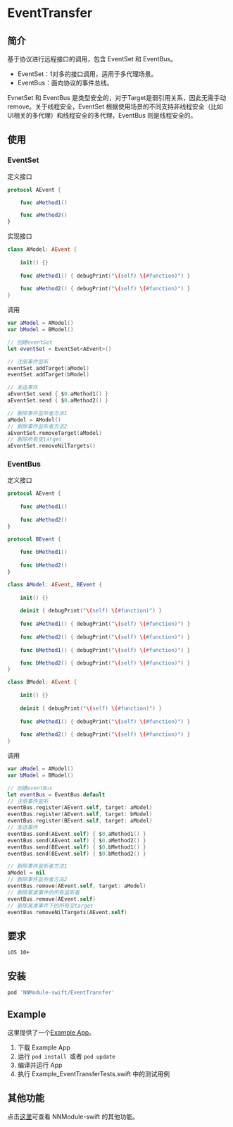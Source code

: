 # EventTransfer

## 简介

基于协议进行远程接口的调用，包含 EventSet 和 EventBus。

+ EventSet：1对多的接口调用，适用于多代理场景。
+ EventBus：面向协议的事件总线。

EvnetSet 和 EventBus 是类型安全的，对于Target是弱引用关系，因此无需手动remove。关于线程安全，EventSet 根据使用场景的不同支持非线程安全（比如UI相关的多代理）和线程安全的多代理，EventBus 则是线程安全的。

## 使用

### EventSet

定义接口

```swift
protocol AEvent {

    func aMethod1()

    func aMethod2()
}
```

实现接口

```swift
class AModel: AEvent {
    
    init() {}
    
    func aMethod1() { debugPrint("\(self) \(#function)") }
    
    func aMethod2() { debugPrint("\(self) \(#function)") }
}
```

调用

```swift
var aModel = AModel()
var bModel = BModel()

// 创建eventSet
let eventSet = EventSet<AEvent>()

// 注册事件监听
eventSet.addTarget(aModel)
eventSet.addTarget(bModel)

// 发送事件
aEventSet.send { $0.aMethod1() }
aEventSet.send { $0.aMethod2() }

// 删除事件监听者方法1
aModel = AModel()
// 删除事件监听者方法2
aEventSet.removeTarget(aModel)
// 删除所有空target
aEventSet.removeNilTargets()
```

### EventBus

定义接口

```swift
protocol AEvent {
    
    func aMethod1()
    
    func aMethod2()
}

protocol BEvent {
    
    func bMethod1()
    
    func bMethod2()
}

class AModel: AEvent, BEvent {
    
    init() {}
    
    deinit { debugPrint("\(self) \(#function)") }
    
    func aMethod1() { debugPrint("\(self) \(#function)") }
    
    func aMethod2() { debugPrint("\(self) \(#function)") }
    
    func bMethod1() { debugPrint("\(self) \(#function)") }

    func bMethod2() { debugPrint("\(self) \(#function)") }
}

class BModel: AEvent {
    
    init() {}
    
    deinit { debugPrint("\(self) \(#function)") }
    
    func aMethod1() { debugPrint("\(self) \(#function)") }
    
    func aMethod2() { debugPrint("\(self) \(#function)") }
}
```

调用

```swift
var aModel = AModel()
var bModel = BModel()

// 创建eventBus
let eventBus = EventBus.default
// 注册事件监听         
eventBus.register(AEvent.self, target: aModel)
eventBus.register(AEvent.self, target: bModel)
eventBus.register(BEvent.self, target: aModel)
// 发送事件      
eventBus.send(AEvent.self) { $0.aMethod1() }
eventBus.send(AEvent.self) { $0.aMethod2() }
eventBus.send(BEvent.self) { $0.bMethod1() }
eventBus.send(BEvent.self) { $0.bMethod2() }

// 删除事件监听者方法1
aModel = nil
// 删除事件监听者方法2
eventBus.remove(AEvent.self, target: aModel)
// 删除某类事件的所有监听者
eventBus.remove(AEvent.self)
// 删除某类事件下的所有空target
eventBus.removeNilTargets(AEvent.self)
```

## 要求

`iOS 10+`

## 安装

```ruby
pod 'NNModule-swift/EventTransfer'
```

## Example

这里提供了一个[Example App](../Example_EventTransfer/)。

1. 下载 Example App
2. 运行 `pod install `或者 `pod update`
3. 编译并运行 App
4. 执行 Example_EventTransferTests.swift 中的测试用例

## 其他功能

点击[这里](../README.md)可查看 NNModule-swift 的其他功能。